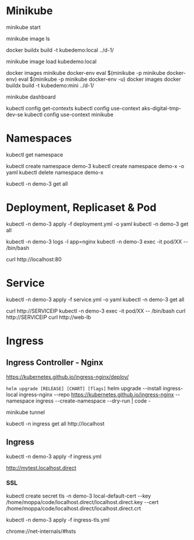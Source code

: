# Minikube
minikube start

minikube image ls

docker buildx build -t kubedemo:local ../d-1/

minikube image load kubedemo:local

docker images
minikube docker-env
eval $(minikube -p minikube docker-env)
eval $(minikube -p minikube docker-env -u)
docker images
docker buildx build -t kubedemo:mini ../d-1/

minikube dashboard

kubectl config get-contexts
kubectl config use-context aks-digital-tmp-dev-se
kubectl config use-context minikube

# Namespaces
kubectl get namespace

kubectl create namespace demo-3
kubectl create namespace demo-x -o yaml
kubectl delete namespace demo-x

kubectl -n demo-3 get all

# Deployment, Replicaset & Pod
kubectl -n demo-3 apply -f deployment.yml -o yaml
kubectl -n demo-3 get all

kubectl -n demo-3 logs -l app=nginx
kubectl -n demo-3 exec -it pod/XX -- /bin/bash

curl http://localhost:80

# Service
kubectl -n demo-3 apply -f service.yml -o yaml
kubectl -n demo-3 get all

curl http://SERVICEIP
kubectl -n demo-3 exec -it pod/XX -- /bin/bash
curl http://SERVICEIP
curl http://web-lb

# Ingress

## Ingress Controller - Nginx
https://kubernetes.github.io/ingress-nginx/deploy/

`helm upgrade [RELEASE] [CHART] [flags]`
helm upgrade --install ingress-local ingress-nginx --repo https://kubernetes.github.io/ingress-nginx --namespace ingress --create-namespace --dry-run | code -

minikube tunnel

kubectl -n ingress get all
http://localhost

## Ingress
kubectl -n demo-3 apply -f ingress.yml

http://mytest.localhost.direct

### SSL
kubectl create secret tls -n demo-3 local-default-cert --key /home/moppa/code/localhost.direct/localhost.direct.key --cert /home/moppa/code/localhost.direct/localhost.direct.crt

kubectl -n demo-3 apply -f ingress-tls.yml

chrome://net-internals/#hsts